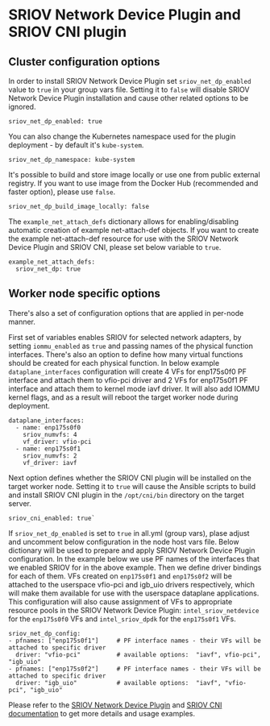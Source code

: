 # SRIOV Network Device Plugin and SRIOV CNI plugin

## Cluster configuration options

In order to install SRIOV Network Device Plugin set `sriov_net_dp_enabled` value to `true` in your group vars file. Setting it to `false` will disable SRIOV Network Device Plugin installation and cause other related options to be ignored.
```
sriov_net_dp_enabled: true
```

You can also change the Kubernetes namespace used for the plugin deployment - by default it's `kube-system`.
```
sriov_net_dp_namespace: kube-system
```

It's possible to build and store image locally or use one from public external registry. If you want to use image from the Docker Hub (recommended and faster option), please use `false`.
```
sriov_net_dp_build_image_locally: false
```

The `example_net_attach_defs` dictionary allows for enabling/disabling automatic creation of example net-attach-def objects. If you want to create the example net-attach-def resource for use with the SRIOV Network Device Plugin and SRIOV CNI, please set below variable to `true`.
```
example_net_attach_defs:
  sriov_net_dp: true
```

## Worker node specific options

There's also a set of configuration options that are applied in per-node manner.

First set of variables enables SRIOV for selected network adapters, by setting `iommu_enabled` as `true` and passing names of the physical function interfaces. There's also an option to define how many virtual functions should be created for each physical function. In below example `dataplane_interfaces` configuration will create 4 VFs for enp175s0f0 PF interface and attach them to vfio-pci driver and 2 VFs for enp175s0f1 PF interface and attach them to kernel mode iavf driver. It will also add IOMMU kernel flags, and as a result will reboot the target worker node during deployment.
```
dataplane_interfaces:
  - name: enp175s0f0
    sriov_numvfs: 4
    vf_driver: vfio-pci
  - name: enp175s0f1
    sriov_numvfs: 2
    vf_driver: iavf
```

Next option defines whether the SRIOV CNI plugin will be installed on the target worker node. Setting it to `true` will cause the Ansible scripts to build and install SRIOV CNI plugin in the `/opt/cni/bin` directory on the target server.
```
sriov_cni_enabled: true`
```

If `sriov_net_dp_enabled` is set to `true` in all.yml (group vars), plase adjust and uncomment below configuration in the node host vars file. Below dictionary will be used to prepare and apply SRIOV Network Device Plugin configuration.
In the example below we use PF names of the interfaces that we enabled SRIOV for in the above example. Then we define driver bindings for each of them. VFs created on `enp175s0f1` and `enp175s0f2` will be attached to the userspace vfio-pci and igb_uio drivers respectively, which will make them available for use with the userspace dataplane applications. This configuration will also cause assignment of VFs to appropriate resource pools in the SRIOV Network Device Plugin: `intel_sriov_netdevice` for the `enp175s0f0` VFs and `intel_sriov_dpdk` for the `enp175s0f1` VFs.
```
sriov_net_dp_config:
- pfnames: ["enp175s0f1"]     # PF interface names - their VFs will be attached to specific driver
  driver: "vfio-pci"          # available options:  "iavf", vfio-pci", "igb_uio"
- pfnames: ["enp175s0f2"]     # PF interface names - their VFs will be attached to specific driver
  driver: "igb_uio"           # available options:  "iavf", "vfio-pci", "igb_uio"
```

Please refer to the [SRIOV Network Device Plugin](https://github.com/intel/sriov-network-device-plugin) and [SRIOV CNI documentation](https://github.com/intel/sriov-cni) to get more details and usage examples.
